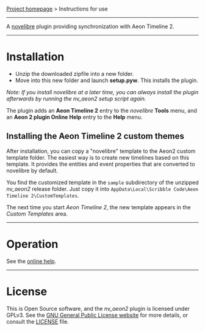 [Project homepage](https://github.com/peter88213/nv_aeon2) > Instructions for use

--- 

A [novelibre](https://github.com/peter88213/novelibre/) plugin providing synchronization with Aeon Timeline 2. 

---

# Installation

- Unzip the downloaded zipfile into a new folder.
- Move into this new folder and launch **setup.pyw**. This installs the plugin.

*Note: If you install novelibre at a later time, you can always install the plugin afterwards by running the nv_aeon2 setup script again.*

The plugin adds an **Aeon Timeline 2** entry to the *novelibre* **Tools** menu, and an **Aeon 2 plugin Online Help** entry to the **Help** menu. 

## Installing the Aeon Timeline 2 custom themes

After installation, you can copy a "novelibre" template to the
Aeon2 custom template folder. The easiest way is to create new
timelines based on this template. It provides the entities and event
properties that are converted to novelibre by default.

You find the customized template in the ``sample`` subdirectory
of the unzipped *nv_aeon2* release folder. Just copy it into 
``AppData\Local\Scribble Code\Aeon Timeline 2\CustomTemplates``. 

The next time you start *Aeon Timeline 2*, 
the new template appears in the *Custom Templates* area.

---

# Operation

See the [online help](https://peter88213.github.io/nv_aeon2/help/).

---

# License

This is Open Source software, and the *nv_aeon2* plugin is licensed under GPLv3. See the
[GNU General Public License website](https://www.gnu.org/licenses/gpl-3.0.en.html) for more
details, or consult the [LICENSE](https://github.com/peter88213/nv_aeon2/blob/main/LICENSE) file.

